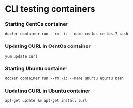 # CLI testing containers

### Starting CentOs container
```
docker container run --rm -it --name centos centos:7 bash
```

### Updating CURL in CentOs container
```
yum update curl
```

### Starting Ubuntu container
```
docker container run --rm -it --name ubuntu ubuntu bash
```

### Updating CURL in Ubuntu container
```
apt-get update && apt-get install curl
```